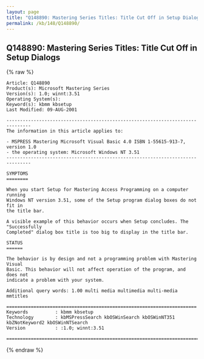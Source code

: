 ```yaml
---
layout: page
title: "Q148890: Mastering Series Titles: Title Cut Off in Setup Dialogs"
permalink: /kb/148/Q148890/
---
```


## Q148890: Mastering Series Titles: Title Cut Off in Setup Dialogs

{% raw %}

	Article: Q148890
	Product(s): Microsoft Mastering Series
	Version(s): 1.0; winnt:3.51
	Operating System(s): 
	Keyword(s): kbmm kbsetup
	Last Modified: 09-AUG-2001
	
	-------------------------------------------------------------------------------
	The information in this article applies to:
	
	- MSPRESS Mastering Microsoft Visual Basic 4.0 ISBN 1-55615-913-7, version 1.0 
	- the operating system: Microsoft Windows NT 3.51 
	-------------------------------------------------------------------------------
	
	SYMPTOMS
	========
	
	When you start Setup for Mastering Access Programming on a computer running
	Windows NT version 3.51, some of the Setup program dialog boxes do not fit in
	the title bar.
	
	A visible example of this behavior occurs when Setup concludes. The "Successfully
	Completed" dialog box title is too big to display in the title bar.
	
	STATUS
	======
	
	The behavior is by design and not a programming problem with Mastering Visual
	Basic. This behavior will not affect operation of the program, and does not
	indicate a problem with your system.
	
	Additional query words: 1.00 multi media multimedia multi-media mmtitles
	
	======================================================================
	Keywords          : kbmm kbsetup 
	Technology        : kbMSPressSearch kbOSWinSearch kbOSWinNT351 kbZNotKeyword2 kbOSWinNTSearch
	Version           : :1.0; winnt:3.51
	
	=============================================================================
	

{% endraw %}
